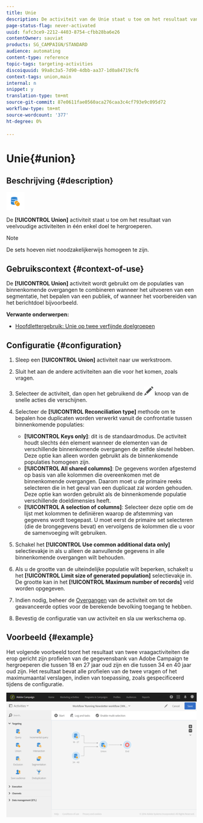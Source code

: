 ```yaml
---
title: Unie
description: De activiteit van de Unie staat u toe om het resultaat van veelvoudige activiteiten in één enkel doel te hergroeperen.
page-status-flag: never-activated
uuid: fafc3ce9-2212-4403-8754-cfbb28ba6e26
contentOwner: sauviat
products: SG_CAMPAIGN/STANDARD
audience: automating
content-type: reference
topic-tags: targeting-activities
discoiquuid: 99a8c3a5-7d90-4dbb-aa37-1d0a84719cf6
context-tags: union,main
internal: n
snippet: y
translation-type: tm+mt
source-git-commit: 87e0611fae0560aca276caa3c4cf793e9c095d72
workflow-type: tm+mt
source-wordcount: '377'
ht-degree: 0%

---
```



# Unie{#union}

## Beschrijving {#description}

![](assets/union.png)

De **[!UICONTROL Union]** activiteit staat u toe om het resultaat van veelvoudige activiteiten in één enkel doel te hergroeperen.

>[!NOTE]
>
>De sets hoeven niet noodzakelijkerwijs homogeen te zijn.

## Gebruikscontext {#context-of-use}

De **[!UICONTROL Union]** activiteit wordt gebruikt om de populaties van binnenkomende overgangen te combineren wanneer het uitvoeren van een segmentatie, het bepalen van een publiek, of wanneer het voorbereiden van het berichtdoel bijvoorbeeld.

**Verwante onderwerpen:**

* [Hoofdlettergebruik: Unie op twee verfijnde doelgroepen](../../automating/using/union-on-two-refined-audiences.md)

## Configuratie {#configuration}

1. Sleep een **[!UICONTROL Union]** activiteit naar uw werkstroom.
1. Sluit het aan de andere activiteiten aan die voor het komen, zoals vragen.
1. Selecteer de activiteit, dan open het gebruikend de ![](assets/edit_darkgrey-24px.png) knoop van de snelle acties die verschijnen.
1. Selecteer de **[!UICONTROL Reconciliation type]** methode om te bepalen hoe duplicaten worden verwerkt vanuit de confrontatie tussen binnenkomende populaties:

   * **[!UICONTROL Keys only]**: dit is de standaardmodus. De activiteit houdt slechts één element wanneer de elementen van de verschillende binnenkomende overgangen de zelfde sleutel hebben. Deze optie kan alleen worden gebruikt als de binnenkomende populaties homogeen zijn.
   * **[!UICONTROL All shared columns]**: De gegevens worden afgestemd op basis van alle kolommen die overeenkomen met de binnenkomende overgangen. Daarom moet u de primaire reeks selecteren die in het geval van een duplicaat zal worden gehouden. Deze optie kan worden gebruikt als de binnenkomende populatie verschillende doeldimensies heeft.
   * **[!UICONTROL A selection of columns]**: Selecteer deze optie om de lijst met kolommen te definiëren waarop de afstemming van gegevens wordt toegepast. U moet eerst de primaire set selecteren (die de brongegevens bevat) en vervolgens de kolommen die u voor de samenvoeging wilt gebruiken.

1. Schakel het **[!UICONTROL Use common additional data only]** selectievakje in als u alleen de aanvullende gegevens in alle binnenkomende overgangen wilt behouden.
1. Als u de grootte van de uiteindelijke populatie wilt beperken, schakelt u het **[!UICONTROL Limit size of generated population]** selectievakje in. De grootte kan in het **[!UICONTROL Maximum number of records]** veld worden opgegeven.
1. Indien nodig, beheer de [Overgangen](../../automating/using/activity-properties.md) van de activiteit om tot de geavanceerde opties voor de berekende bevolking toegang te hebben.
1. Bevestig de configuratie van uw activiteit en sla uw werkschema op.

## Voorbeeld {#example}

Het volgende voorbeeld toont het resultaat van twee vraagactiviteiten die erop gericht zijn profielen van de gegevensbank van Adobe Campaign te hergroeperen die tussen 18 en 27 jaar oud zijn en die tussen 34 en 40 jaar oud zijn. Het resultaat bevat alle profielen van de twee vragen of het maximumaantal verslagen, indien van toepassing, zoals gespecificeerd tijdens de configuratie.

![](assets/wkf_union_example.png)
